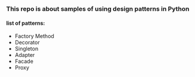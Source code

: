 ### This repo is about samples of using design patterns in Python

#### list of patterns:
- Factory Method
- Decorator
- Singleton
- Adapter
- Facade
- Proxy
